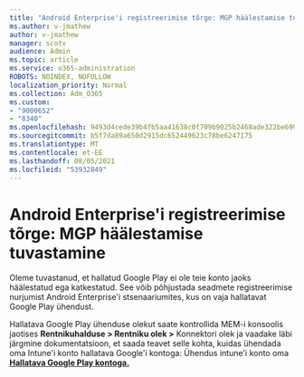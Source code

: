 ```yaml
---
title: "Android Enterprise'i registreerimise tõrge: MGP häälestamise tuvastamine"
ms.author: v-jmathew
author: v-jmathew
manager: scotv
audience: Admin
ms.topic: article
ms.service: o365-administration
ROBOTS: NOINDEX, NOFOLLOW
localization_priority: Normal
ms.collection: Adm_O365
ms.custom:
- "9000652"
- "8340"
ms.openlocfilehash: 9493d4cede39b4fb5aa41638c0f709b9025b2468ade322be6991bdad17e97d5d
ms.sourcegitcommit: b5f7da89a650d2915dc652449623c78be6247175
ms.translationtype: MT
ms.contentlocale: et-EE
ms.lasthandoff: 08/05/2021
ms.locfileid: "53932849"
---
```

# <a name="android-enterprise-enrollment-error-mgp-set-up-detection"></a>Android Enterprise'i registreerimise tõrge: MGP häälestamise tuvastamine

Oleme tuvastanud, et hallatud Google Play ei ole teie konto jaoks häälestatud ega katkestatud. See võib põhjustada seadmete registreerimise nurjumist Android Enterprise'i stsenaariumites, kus on vaja hallatavat Google Play ühendust.

Hallatava Google Play ühenduse olekut saate kontrollida MEM-i konsoolis jaotises **Rentnikuhalduse > Rentniku olek >** Konnektori olek ja vaadake läbi järgmine dokumentatsioon, et saada teavet selle kohta, kuidas ühendada oma Intune'i konto hallatava Google'i kontoga: Ühendus intune'i konto oma **[Hallatava Google Play kontoga.](https://docs.microsoft.com/mem/intune/enrollment/connect-intune-android-enterprise)**
